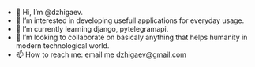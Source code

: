 - 👋 Hi, I’m @dzhigaev.
- 👀 I’m interested in developing usefull applications for everyday usage.
- 🌱 I’m currently learning django, pytelegramapi.
- 💞️ I’m looking to collaborate on basicaly anything that helps humanity in modern technological world.
- 📫 How to reach me: email me dzhigaev@gmail.com

<!---
dzhigaev/dzhigaev is a ✨ special ✨ repository because its `README.md` (this file) appears on your GitHub profile.
You can click the Preview link to take a look at your changes.
--->
